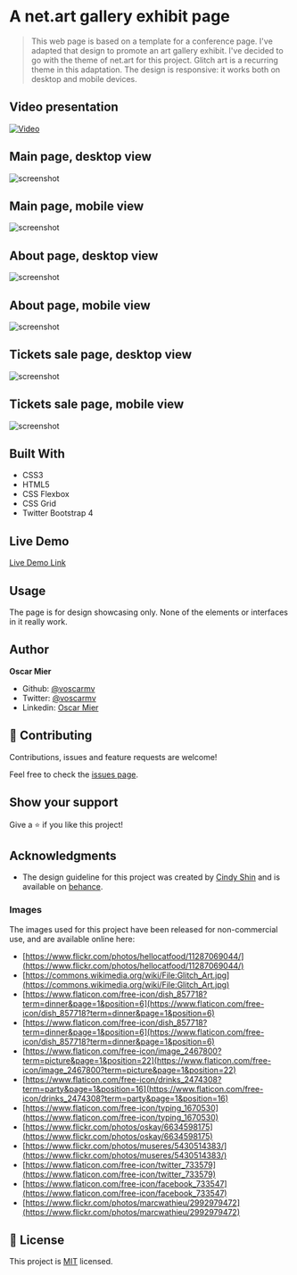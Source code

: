 # A net.art gallery exhibit page

> This web page is based on a template for a conference page. I've adapted that design to promote an art gallery exhibit. I've decided to go with the theme of net.art for this project. Glitch art is a recurring theme in this adaptation. The design is responsive: it works both on desktop and mobile devices.

## Video presentation

[![Video](assets/img/video_thumb.png)](https://www.loom.com/share/b9e0ff8ae5584184ae6911ce83311f9d)

## Main page, desktop view

![screenshot](assets/img/main_desktop.png)

## Main page, mobile view

![screenshot](assets/img/main_mobile.png)

## About page, desktop view

![screenshot](assets/img/about_desktop.png)

## About page, mobile view

![screenshot](assets/img/about_mobile.png)

## Tickets sale page, desktop view

![screenshot](assets/img/tickets_desktop.png)

## Tickets sale page, mobile view

![screenshot](assets/img/tickets_mobile.png)

## Built With

- CSS3
- HTML5
- CSS Flexbox
- CSS Grid
- Twitter Bootstrap 4

## Live Demo

[Live Demo Link](https://rawcdn.githack.com/voscarmv/conference_page/86e80b080887346e2177295aa8965ffc15740c64/pages/index.html)

## Usage

The page is for design showcasing only. None of the elements or interfaces in it really work.

## Author

**Oscar Mier**
- Github: [@voscarmv](https://github.com/voscarmv)
- Twitter: [@voscarmv](https://twitter.com/voscarmv)
- Linkedin: [Oscar Mier](https://www.linkedin.com/in/oscar-mier-072984196/) 

## 🤝 Contributing

Contributions, issues and feature requests are welcome!

Feel free to check the [issues page](../../issues/).

## Show your support

Give a ⭐️ if you like this project!

## Acknowledgments

- The design guideline for this project was created by [Cindy Shin](http://www.cindyisworking.com/) and is available on [behance](https://www.behance.net/gallery/29845175/CC-Global-Summit-2015).

### Images

The images used for this project have been released for non-commercial use, and are available online here:

- [https://www.flickr.com/photos/hellocatfood/11287069044/](https://www.flickr.com/photos/hellocatfood/11287069044/)
- [https://commons.wikimedia.org/wiki/File:Glitch_Art.jpg](https://commons.wikimedia.org/wiki/File:Glitch_Art.jpg)
- [https://www.flaticon.com/free-icon/dish_857718?term=dinner&page=1&position=6](https://www.flaticon.com/free-icon/dish_857718?term=dinner&page=1&position=6)
- [https://www.flaticon.com/free-icon/dish_857718?term=dinner&page=1&position=6](https://www.flaticon.com/free-icon/dish_857718?term=dinner&page=1&position=6)
- [https://www.flaticon.com/free-icon/image_2467800?term=picture&page=1&position=22](https://www.flaticon.com/free-icon/image_2467800?term=picture&page=1&position=22)
- [https://www.flaticon.com/free-icon/drinks_2474308?term=party&page=1&position=16](https://www.flaticon.com/free-icon/drinks_2474308?term=party&page=1&position=16)
- [https://www.flaticon.com/free-icon/typing_1670530](https://www.flaticon.com/free-icon/typing_1670530)
- [https://www.flickr.com/photos/oskay/6634598175](https://www.flickr.com/photos/oskay/6634598175)
- [https://www.flickr.com/photos/museres/5430514383/](https://www.flickr.com/photos/museres/5430514383/)
- [https://www.flaticon.com/free-icon/twitter_733579](https://www.flaticon.com/free-icon/twitter_733579)
- [https://www.flaticon.com/free-icon/facebook_733547](https://www.flaticon.com/free-icon/facebook_733547)
- [https://www.flickr.com/photos/marcwathieu/2992979472](https://www.flickr.com/photos/marcwathieu/2992979472)

## 📝 License

This project is [MIT](https://opensource.org/licenses/MIT) licensed.
